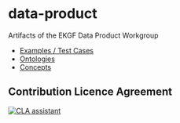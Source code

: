 # data-product

Artifacts of the EKGF Data Product Workgroup

- [Examples / Test Cases](examples/README.md)
- [Ontologies](ontology/README.md)
- [Concepts](concept/README.md)

## Contribution Licence Agreement

[![CLA assistant](https://cla-assistant.io/readme/badge/EKGF/data-product)](https://cla-assistant.io/EKGF/data-product)
